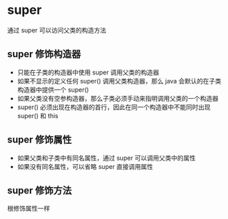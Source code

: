 # super
通过 super 可以访问父类的构造方法

## super 修饰构造器
- 只能在子类的构造器中使用 super 调用父类的构造器
- 如果不显示的定义任何 super() 调用父类构造器，那么 java 会默认的在子类构造器中提供一个 super()
- 如果父类没有空参构造器，那么子类必须手动来指明调用父类的一个构造器
- super() 必须出现在构造器的首行，因此在同一个构造器中不能同时出现 super() 和 this

## super 修饰属性
- 如果父类和子类中有同名属性，通过 super 可以调用父类中的属性
- 如果没有同名属性，可以省略 super 直接调用属性

## super 修饰方法
根修饰属性一样